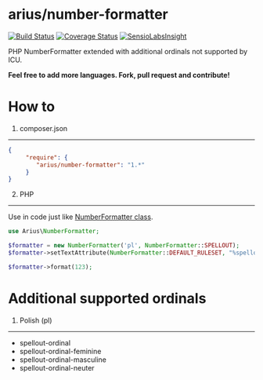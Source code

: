 # arius/number-formatter
[![Build Status](https://travis-ci.org/arius86/number-formatter.svg?branch=master)](https://travis-ci.org/arius86/number-formatter)
[![Coverage Status](https://coveralls.io/repos/arius86/number-formatter/badge.svg?branch=master)](https://coveralls.io/r/arius86/number-formatter?branch=master)
[![SensioLabsInsight](https://insight.sensiolabs.com/projects/87742c9a-446c-4635-9a9a-b277405cb3a1/mini.png)](https://insight.sensiolabs.com/projects/87742c9a-446c-4635-9a9a-b277405cb3a1)

PHP NumberFormatter extended with additional ordinals not supported by ICU.

**Feel free to add more languages. Fork, pull request and contribute!**

How to
======

1. composer.json
----------------------------

```json
{
     "require": {
        "arius/number-formatter": "1.*"
     }
}
```

2. PHP
-------

Use in code just like [NumberFormatter class](http://php.net/manual/en/class.numberformatter.php).

```php
use Arius\NumberFormatter;

$formatter = new NumberFormatter('pl', NumberFormatter::SPELLOUT);
$formatter->setTextAttribute(NumberFormatter::DEFAULT_RULESET, "%spellout-ordinal");

$formatter->format(123);
```

Additional supported ordinals
=============================

1. Polish (pl)
--------------

- spellout-ordinal
- spellout-ordinal-feminine
- spellout-ordinal-masculine
- spellout-ordinal-neuter


